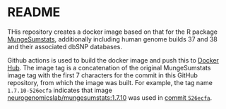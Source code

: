 # README

THis repository creates a docker image based on that for the R package [MungeSumstats](https://neurogenomics.github.io/MungeSumstats/articles/docker.html), additionally including human genome builds 37 and 38 and their associated dbSNP databases. 

Github actions is used to build the docker image and push this to [Docker Hub](https://hub.docker.com/repository/docker/rmgpanw/mungesumstatsdockularity/general). The image tag is a concatenation of the original MungeSumstats image tag with the first 7 characters for the commit in this GitHub repository, from which the image was built. For example, the tag name `1.7.10-526ecfa` indicates that image [neurogenomicslab/mungesumstats:1.7.10](https://hub.docker.com/layers/neurogenomicslab/mungesumstats/1.7.10/images/sha256-5710a42222645be376d0e746b8ffb20df1dd315515d7d3e4190f11fb27e3e7e3?context=explore) was used in [commit `526ecfa`](https://github.com/rmgpanw/mungesumstatsdockularity/commit/526ecfa4a1a82991ab931cfe89ea427894992595).